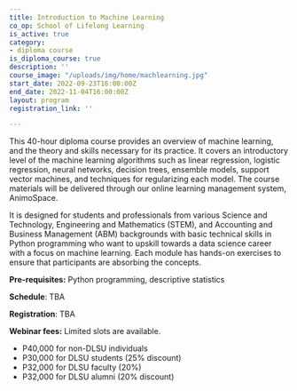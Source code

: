 ```yaml
---
title: Introduction to Machine Learning
co_op: School of Lifelong Learning
is_active: true
category:
- diploma course
is_diploma_course: true
description: ''
course_image: "/uploads/img/home/machlearning.jpg"
start_date: 2022-09-23T16:00:00Z
end_date: 2022-11-04T16:00:00Z
layout: program
registration_link: ''

---
```

This 40-hour diploma course provides an overview of machine learning, and the theory and skills necessary for its practice. It covers an introductory level of the machine learning algorithms such as linear regression, logistic regression, neural networks, decision trees, ensemble models, support vector machines, and techniques for regularizing each model. The course materials will be delivered through our online learning management system, AnimoSpace.

It is designed for students and professionals from various Science and Technology, Engineering and Mathematics (STEM), and Accounting and Business Management (ABM) backgrounds with basic technical skills in Python programming who want to upskill towards a data science career with a focus on machine learning. Each module has hands-on exercises to ensure that participants are absorbing the concepts.

**Pre-requisites:** Python programming, descriptive statistics

**Schedule**: TBA

**Registration**: TBA

**Webinar fees:** Limited slots are available.

* P40,000 for non-DLSU individuals
* P30,000 for DLSU students (25% discount)
* P32,000 for DLSU faculty (20%)
* P32,000 for DLSU alumni (20% discount)